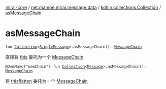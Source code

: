 [mirai-core](../../index.md) / [net.mamoe.mirai.message.data](../index.md) / [kotlin.collections.Collection](index.md) / [asMessageChain](./as-message-chain.md)

# asMessageChain

`fun `[`Collection`](https://kotlinlang.org/api/latest/jvm/stdlib/kotlin.collections/-collection/index.html)`<`[`SingleMessage`](../-single-message/index.md)`>.asMessageChain(): `[`MessageChain`](../-message-chain/index.md)

直接将 [this](as-message-chain/-this-.md) 委托为一个 [MessageChain](../-message-chain/index.md)

`@JvmName("newChain") fun `[`Collection`](https://kotlinlang.org/api/latest/jvm/stdlib/kotlin.collections/-collection/index.html)`<`[`Message`](../-message/index.md)`>.asMessageChain(): `[`MessageChain`](../-message-chain/index.md)

将 [this](#)[flatten](../kotlin.collections.-iterable/flatten.md) 委托为一个 [MessageChain](../-message-chain/index.md)

